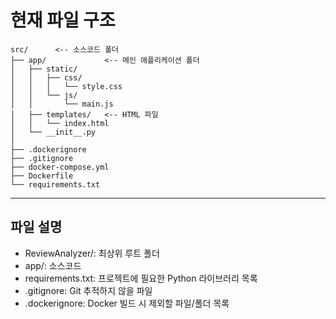 # 현재 파일 구조

```
src/      <-- 소스코드 폴더
├── app/             <-- 메인 애플리케이션 폴더
│   ├── static/     
│   │   ├── css/
│   │   │   └── style.css
│   │   └── js/
│   │       └── main.js
│   ├── templates/   <-- HTML 파일
│   │   └── index.html
│   └── __init__.py
│
├── .dockerignore
├── .gitignore
├── docker-compose.yml
├── Dockerfile
└── requirements.txt
```
---

## 파일 설명

- ReviewAnalyzer/: 최상위 루트 폴더
- app/: 소스코드
- requirements.txt: 프로젝트에 필요한 Python 라이브러리 목록
- .gitignore: Git 추적하지 않을 파일
- .dockerignore: Docker 빌드 시 제외할 파일/폴더 목록
